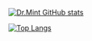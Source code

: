 [![Dr.Mint GitHub stats](https://github-readme-stats.vercel.app/api?username=minminlittleshrimp&count_private=true&show_icons=true&theme=chartreuse-dark#gh-dark-mode-only)](https://github.com/anuraghazra/github-readme-stats)

[![Top Langs](https://github-readme-stats.vercel.app/api/top-langs/?username=minminlittleshrimp&langs_count=10)](https://github.com/anuraghazra/github-readme-stats)

